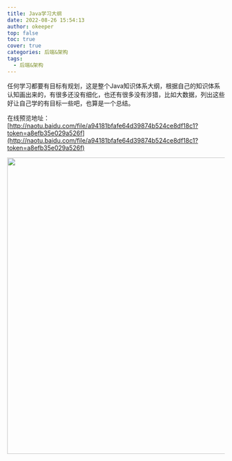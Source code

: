 ```yaml
---
title: Java学习大纲
date: 2022-08-26 15:54:13
author: okeeper
top: false
toc: true
cover: true
categories: 后端&架构
tags:
  - 后端&架构
---
```


任何学习都要有目标有规划，这是整个Java知识体系大纲，根据自己的知识体系认知画出来的，有很多还没有细化，也还有很多没有涉猎，比如大数据，列出这些好让自己学的有目标一些吧，也算是一个总结。

在线预览地址：[http://naotu.baidu.com/file/a94181bfafe64d39874b524ce8df18c1?token=a8efb35e029a526f](http://naotu.baidu.com/file/a94181bfafe64d39874b524ce8df18c1?token=a8efb35e029a526f)

<img title="" src="https://okeeper-blog-images.oss-cn-hangzhou.aliyuncs.com/images/getImage-20220825184207294.png" alt="" data-align="center" width="684">